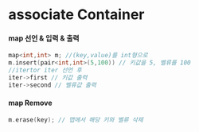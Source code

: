 # associate Container
#### map 선언 & 입력 & 출력
```C++
map<int,int> m;	//(key,value)를 int형으로
m.insert(pair<int,int>(5,100)) // 키값을 5, 벨류를 100
//itertor iter 선언 후
iter->first // 키값 출력
iter->second // 벨류값 출력
```
#### map Remove
```C++
m.erase(key); // 맵에서 해당 키와 벨류 삭제
```

